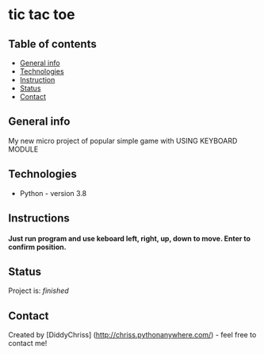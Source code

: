 # tic tac toe

## Table of contents
* [General info](#general-info)
* [Technologies](#technologies)
* [Instruction](#Instructions)
* [Status](#status)
* [Contact](#contact)

## General info
My new micro project of popular simple game with USING KEYBOARD MODULE

## Technologies
* Python - version 3.8

## Instructions
#### Just run program and use keboard left, right, up, down to move. Enter to confirm position.

## Status
Project is: _finished_

## Contact
Created by [DiddyChriss] (http://chriss.pythonanywhere.com/) - feel free to contact me!
